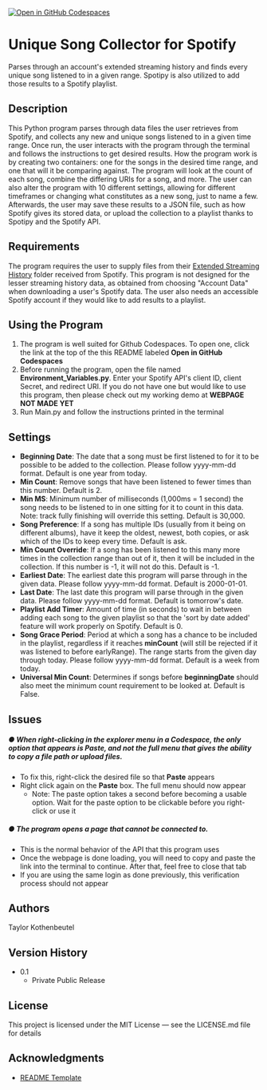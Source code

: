 [![Open in GitHub Codespaces](https://github.com/codespaces/badge.svg)](https://codespaces.new/TKothenbeutel/Unique-Spotify-Songs?quickstart=1)

# Unique Song Collector for Spotify

Parses through an account's extended streaming history and finds every unique song listened to in a given range. Spotipy is also utilized to add those results to a Spotify playlist.

## Description

This Python program parses through data files the user retrieves from Spotify, and collects any new and unique songs listened to in a given time range. Once run, the user interacts with the program through the terminal and follows the instructions to get desired results. How the program work is by creating two containers: one for the songs in the desired time range, and one that will it be comparing against. The program will look at the count of each song, combine the differing URIs for a song, and more. The user can also alter the program with 10 different settings, allowing for different timeframes or changing what constitutes as a new song, just to name a few. Afterwards, the user may save these results to a JSON file, such as how Spotify gives its stored data, or upload the collection to a playlist thanks to Spotipy and the Spotify API.

## Requirements

The program requires the user to supply files from their <ins>Extended Streaming History</ins> folder received from Spotify. This program is not designed for the lesser streaming history data, as obtained from choosing "Account Data" when downloading a user's Spotify data. The user also needs an accessible Spotify account if they would like to add results to a playlist.

## Using the Program

1. The program is well suited for Github Codespaces. To open one, click the link at the top of the this README labeled **Open in GitHub Codespaces**
2. Before running the program, open the file named **Environment_Variables.py**. Enter your Spotify API's client ID, client Secret, and redirect URI. If you do not have one but would like to use this program, then please check out my working demo at __WEBPAGE NOT MADE YET__
3. Run Main.py and follow the instructions printed in the terminal

## Settings

* **Beginning Date**: The date that a song must be first listened to for it to be possible to be added to the collection. Please follow yyyy-mm-dd format. Default is one year from today.
* **Min Count**: Remove songs that have been listened to fewer times than this number. Default is 2.
* **Min MS**: Minimum number of milliseconds (1,000ms = 1 second) the song needs to be listened to in one sitting for it to count in this data. Note: track fully finishing will override this setting. Default is 30,000.
* **Song Preference**: If a song has multiple IDs (usually from it being on different albums), have it keep the oldest, newest, both copies, or ask which of the IDs to keep every time. Default is ask.
* **Min Count Override**: If a song has been listened to this many more times in the collection range than out of it, then it will be included in the collection. If this number is -1, it will not do this. Default is -1.
* **Earliest Date**: The earliest date this program will parse through in the given data. Please follow yyyy-mm-dd format. Default is 2000-01-01.
* **Last Date**: The last date this program will parse through in the given data. Please follow yyyy-mm-dd format. Default is tomorrow's date.
* **Playlist Add Timer**: Amount of time (in seconds) to wait in between adding each song to the given playlist so that the 'sort by date added' feature will work properly on Spotify. Default is 0.
* **Song Grace Period**: Period at which a song has a chance to be included in the playlist, regardless if it reaches **minCount** (will still be rejected if it was listened to before earlyRange). The range starts from the given day through today. Please follow yyyy-mm-dd format. Default is a week from today.
* **Universal Min Count**: Determines if songs before **beginningDate** should also meet the minimum count requirement to be looked at. Default is False.

## Issues

##### &#9679; When right-clicking in the explorer menu in a Codespace, the only option that appears is **Paste**, and not the full menu that gives the ability to copy a file path or upload files.
  * To fix this, right-click the desired file so that **Paste** appears
  * Right click again on the **Paste** box. The full menu should now appear
    - Note: The paste option takes a second before becoming a usable option. Wait for the paste option to be clickable before you right-click or use it
##### &#9679; The program opens a page that cannot be connected to.
  * This is the normal behavior of the API that this program uses
  * Once the webpage is done loading, you will need to copy and paste the link into the terminal to continue. After that, feel free to close that tab
  * If you are using the same login as done previously, this verification process should not appear

## Authors

Taylor Kothenbeutel

## Version History

* 0.1
  * Private Public Release

## License

This project is licensed under the MIT License — see the LICENSE.md file for details

## Acknowledgments

* [README Template](https://gist.github.com/DomPizzie/7a5ff55ffa9081f2de27c315f5018afc)
